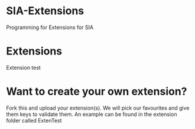 # SIA-Extensions
Programming for Extensions for SIA

# Extensions
Extension test

# Want to create your own extension?
Fork this and upload your extension(s). We will pick our favourites and give them keys to validate them.
An example can be found in the extension folder called ExtenTest
